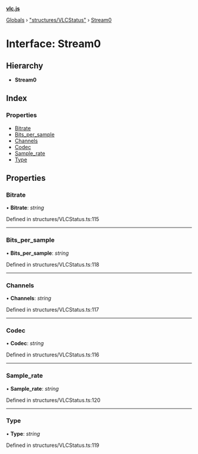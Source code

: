 **[vlc.js](../README.md)**

[Globals](../globals.md) › [&quot;structures/VLCStatus&quot;](../modules/_structures_vlcstatus_.md) › [Stream0](_structures_vlcstatus_.stream0.md)

# Interface: Stream0

## Hierarchy

* **Stream0**

## Index

### Properties

* [Bitrate](_structures_vlcstatus_.stream0.md#bitrate)
* [Bits_per_sample](_structures_vlcstatus_.stream0.md#bits_per_sample)
* [Channels](_structures_vlcstatus_.stream0.md#channels)
* [Codec](_structures_vlcstatus_.stream0.md#codec)
* [Sample_rate](_structures_vlcstatus_.stream0.md#sample_rate)
* [Type](_structures_vlcstatus_.stream0.md#type)

## Properties

###  Bitrate

• **Bitrate**: *string*

Defined in structures/VLCStatus.ts:115

___

###  Bits_per_sample

• **Bits_per_sample**: *string*

Defined in structures/VLCStatus.ts:118

___

###  Channels

• **Channels**: *string*

Defined in structures/VLCStatus.ts:117

___

###  Codec

• **Codec**: *string*

Defined in structures/VLCStatus.ts:116

___

###  Sample_rate

• **Sample_rate**: *string*

Defined in structures/VLCStatus.ts:120

___

###  Type

• **Type**: *string*

Defined in structures/VLCStatus.ts:119